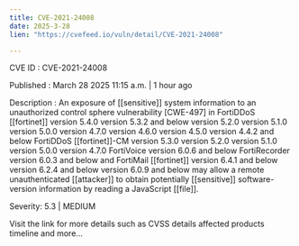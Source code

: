 ```yaml
---
title: CVE-2021-24008
date: 2025-3-28
lien: "https://cvefeed.io/vuln/detail/CVE-2021-24008"

---
```


CVE ID : CVE-2021-24008

Published :  March 28
2025
11:15 a.m. | 1 hour ago

Description : An exposure of [[sensitive]] system information to an unauthorized control sphere vulnerability [CWE-497] in FortiDDoS  [[fortinet]] version 5.4.0
version 5.3.2 and below
version 5.2.0
version 5.1.0
version 5.0.0
version 4.7.0
version 4.6.0
version 4.5.0
version 4.4.2 and below
FortiDDoS  [[fortinet]]-CM version 5.3.0
version 5.2.0
version 5.1.0
version 5.0.0
version 4.7.0
FortiVoice version 6.0.6 and below
FortiRecorder version 6.0.3 and below and  FortiMail [[fortinet]] version 6.4.1 and below
version 6.2.4 and below
version 6.0.9 and below may allow a remote
unauthenticated [[attacker]] to obtain potentially [[sensitive]] software-version information by reading a JavaScript [[file]].

Severity: 5.3 | MEDIUM

Visit the link for more details
such as CVSS details
affected products
timeline
and more...
